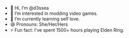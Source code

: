 - 👋 Hi, I’m @d3ssea
- 👀 I’m interested in modding video games.
- 🌱 I’m currently learning self love.
- 😄 Pronouns: She/Her/Hers
- ⚡ Fun fact: I've spent 1500+ hours playing Elden Ring.
